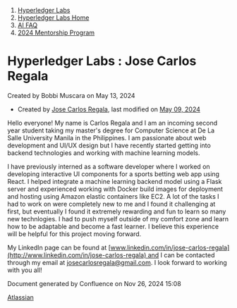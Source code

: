 1. [Hyperledger Labs](index.html)
2. [Hyperledger Labs Home](Hyperledger-Labs-Home_20283400.html)
3. [AI FAQ](AI-FAQ_20290949.html)
4. [2024 Mentorship Program](2024-Mentorship-Program_20291094.html)

# Hyperledger Labs : Jose Carlos Regala

Created by Bobbi Muscara on May 13, 2024

- Created by [Jose Carlos Regala](https://wiki.hyperledger.org/display/~carlosregala), last modified on [May 09, 2024](https://wiki.hyperledger.org/pages/diffpagesbyversion.action?pageId=130089128&selectedPageVersions=2&selectedPageVersions=3 "Show changes")

Hello everyone! My name is Carlos Regala and I am an incoming second year student taking my master's degree for Computer Science at De La Salle University Manila in the Philippines. I am passionate about web development and UI/UX design but I have recently started getting into backend technologies and working with machine learning models. 

I have previously interned as a software developer where I worked on developing interactive UI components for a sports betting web app using React. I helped integrate a machine learning backend model using a Flask server and experienced working with Docker build images for deployment and hosting using Amazon elastic containers like EC2. A lot of the tasks I had to work on were completely new to me and I found it challenging at first, but eventually I found it extremely rewarding and fun to learn so many new technlogies. I had to push myself outside of my comfort zone and learn how to be adaptable and become a fast learner. I believe this experience will be helpful for this project moving forward. 

My LinkedIn page can be found at [www.linkedin.com/in/jose-carlos-regala](http://www.linkedin.com/in/jose-carlos-regala) and I can be contacted through my email at [josecarlosregala@gmail.com](mailto:josecarlosregala@gmail.com). I look forward to working with you all!

Document generated by Confluence on Nov 26, 2024 15:08

[Atlassian](http://www.atlassian.com/)
